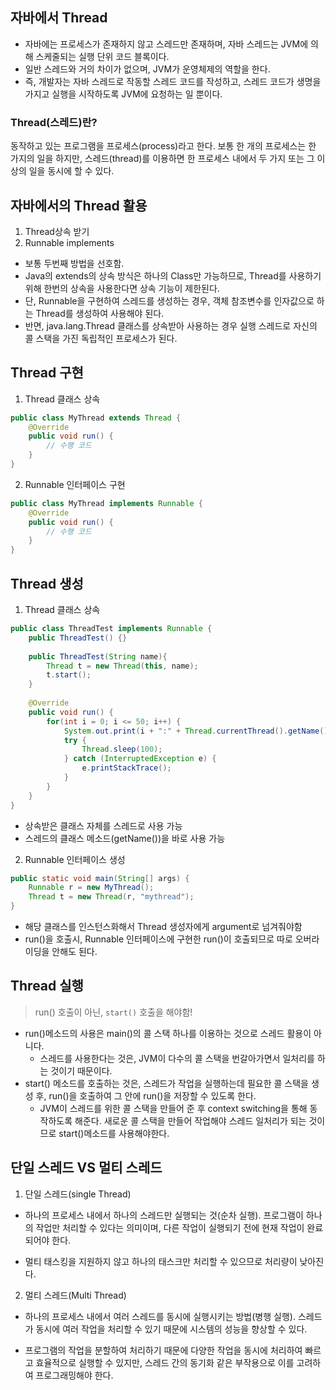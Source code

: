 ## 자바에서 Thread
- 자바에는 프로세스가 존재하지 않고 스레드만 존재하며, 자바 스레드는 JVM에 의해 스케줄되는 실행 단위 코드 블록이다.
- 일반 스레드와 거의 차이가 없으며, JVM가 운영체제의 역할을 한다.
- 즉, 개발자는 자바 스레드로 작동할 스레드 코드를 작성하고, 스레드 코드가 생명을 가지고 실행을 시작하도록 JVM에 요청하는 일 뿐이다.

### Thread(스레드)란?
동작하고 있는 프로그램을 프로세스(process)라고 한다. 보통 한 개의 프로세스는 한 가지의 일을 하지만, 스레드(thread)를 이용하면 한 프로세스 내에서 두 가지 또는 그 이상의 일을 동시에 할 수 있다.

## 자바에서의 Thread 활용
1. Thread상속 받기
2. Runnable implements

- 보통 두번째 방법을 선호함.
- Java의 extends의 상속 방식은 하나의 Class만 가능하므로, Thread를 사용하기 위해 한번의 상속을 사용한다면 상속 기능이 제한된다.
- 단, Runnable을 구현하여 스레드를 생성하는 경우, 객체 참조변수를 인자값으로 하는 Thread를 생성하여 사용해야 된다.
- 반면, java.lang.Thread 클래스를 상속받아 사용하는 경우 실행 스레드로 자신의 콜 스택을 가진 독립적인 프로세스가 된다.



## Thread 구현

1. Thread 클래스 상속

```java
public class MyThread extends Thread {
    @Override
    public void run() {
        // 수행 코드
    }
}
```
2. Runnable 인터페이스 구현
```java
public class MyThread implements Runnable {
    @Override
    public void run() {
        // 수행 코드
    }
}
```

## Thread 생성
1. Thread 클래스 상속
```java
public class ThreadTest implements Runnable {
    public ThreadTest() {}
    
    public ThreadTest(String name){
        Thread t = new Thread(this, name);
        t.start();
    }
    
    @Override
    public void run() {
        for(int i = 0; i <= 50; i++) {
            System.out.print(i + ":" + Thread.currentThread().getName() + " ");
            try {
                Thread.sleep(100);
            } catch (InterruptedException e) {
                e.printStackTrace();
            }
        }
    }
}
```
- 상속받은 클래스 자체를 스레드로 사용 가능
- 스레드의 클래스 메소드(getName())을 바로 사용 가능


2. Runnable 인터페이스 생성
```java
public static void main(String[] args) {
    Runnable r = new MyThread();
    Thread t = new Thread(r, "mythread");
}
```
- 해당 클래스를 인스턴스화해서 Thread 생성자에게 argument로 넘겨줘야함
- run()을 호출시, Runnable 인터페이스에 구현한 run()이 호출되므로 따로 오버라이딩을 안해도 된다.


## Thread 실행

> run() 호출이 아닌, `start()` 호출을 해야함!

- run()메소드의 사용은 main()의 콜 스택 하나를 이용하는 것으로 스레드 활용이 아니다.
    - 스레드를 사용한다는 것은, JVM이 다수의 콜 스택을 번갈아가면서 일처리를 하는 것이기 때문이다.
- start() 메소드를 호출하는 것은, 스레드가 작업을 실행하는데 필요한 콜 스택을 생성 후, run()을 호출하여 그 안에 run()을 저장할 수 있도록 한다.
    - JVM이 스레드를 위한 콜 스택을 만들어 준 후 context switching을 통해 동작하도록 해준다. 새로운 콜 스택을 만들어 작업해야 스레드 일처리가 되는 것이므로 start()메소드를 사용해야한다.


## 단일 스레드 VS 멀티 스레드
1. 단일 스레드(single Thread)
- 하나의 프로세스 내에서 하나의 스레드만 실행되는 것(순차 실행). 프로그램이 하나의 작업만 처리할 수 있다는 의미이며, 다른 작업이 실행되기 전에 현재 작업이 완료되어야 한다.

- 멀티 태스킹을 지원하지 않고 하나의 태스크만 처리할 수 있으므로 처리량이 낮아진다.

2. 멀티 스레드(Multi Thread)
- 하나의 프로세스 내에서 여러 스레드를 동시에 실행시키는 방법(병행 실행). 스레드가 동시에 여러 작업을 처리할 수 있기 때문에 시스템의 성능을 향상할 수 있다.

- 프로그램의 작업을 분할하여 처리하기 때문에 다양한 작업을 동시에 처리하여 빠르고 효율적으로 실행할 수 있지만, 스레드 간의 동기화 같은 부작용으로 이를 고려하여 프로그래밍해야 한다.

